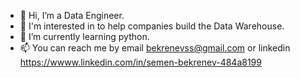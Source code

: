 - 👋 Hi, I’m a Data Engineer.
- 👀 I'm interested in to help companies build the Data Warehouse.
- 🌱 I’m currently learning python.
- 📫 You can reach me by email bekrenevss@gmail.com or linkedin https://wwww.linkedin.com/in/semen-bekrenev-484a8199

<!---
bekrenevss/bekrenevss is a ✨ special ✨ repository because its `README.md` (this file) appears on your GitHub profile.
You can click the Preview link to take a look at your changes.
--->
